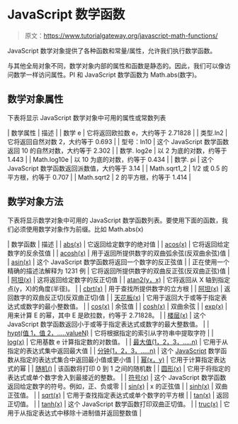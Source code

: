 # JavaScript 数学函数

> 原文：<https://www.tutorialgateway.org/javascript-math-functions/>

JavaScript 数学对象提供了各种函数和常量/属性，允许我们执行数学函数。

与其他全局对象不同，数学对象内部的属性和函数是静态的。因此，我们可以像访问数学一样访问属性。PI 和 JavaScript 数学函数为 Math.abs(数字)。

## 数学对象属性

下表将显示 JavaScript 数学对象中可用的属性或常数列表

| 数学属性 | 描述 |
| 数学 e | 它将返回欧拉数 e，大约等于 2.71828 |
| 类型.ln2 | 它将返回自然对数 2，大约等于 0.693 |
| 型号：ln10 | 这个 JavaScript 数学函数返回 10 的自然对数，大约等于 2.302 |
| 数学. log2e | 以 2 为底的对数，约等于 1.443 |
| Math.log10e | 以 10 为底的对数，约等于 0.434 |
| 数学. pi | 这个 JavaScript 数学函数返回派数值，大约等于 3.14 |
| Math.sqrt1_2 | 1/2 或 0.5 的平方根，约等于 0.707 |
| Math.sqrt2 | 2 的平方根，约等于 1.414 |

## 数学对象方法

下表将显示数学对象中可用的 JavaScript 数学函数列表。要使用下面的函数，我们必须使用数学对象作为前缀。比如 Math.abs(x)

| 数学函数 | 描述 |
| [abs(x)](https://www.tutorialgateway.org/javascript-abs/) | 它返回给定数字的绝对值 |
| [acos(x)](https://www.tutorialgateway.org/javascript-acos/) | 它将返回给定数字的反余弦值 |
| [acosh(x)](https://www.tutorialgateway.org/javascript-acosh/) | 用于返回所提供数字的双曲弧余弦(反双曲余弦)值 |
| [asin(x)](https://www.tutorialgateway.org/javascript-asin/) | 这个 JavaScript 数学函数将返回一个数字的反正弦值 |
| 正在使用一个精确的描述法解释为 1231 例 | 它将返回所提供数字的双曲反正弦(反双曲正弦)值 |
| [阿坦(x)](https://www.tutorialgateway.org/javascript-atan/) | 这将返回给定数字的反正切值 |
| [atan2(y，x)](https://www.tutorialgateway.org/javascript-atan2/) | 它将返回从 X 轴到指定点(y，X)的角度(半径)。 |
| [cbrt(x)](https://www.tutorialgateway.org/javascript-cbrt/) | 用于查找所提供数字的立方根 |
| [阿坦(x)](https://www.tutorialgateway.org/javascript-atanh/) | 返回数字的双曲反正切(反双曲正切)值 |
| [天花板(x)](https://www.tutorialgateway.org/javascript-ceil/) | 它用于返回大于或等于指定表达式或数字的最小整数值。 |
| [cos(x)](https://www.tutorialgateway.org/javascript-cos/) | 余弦值 |
| [cosh(x)](https://www.tutorialgateway.org/javascript-cosh/) | 双曲余弦 |
| [exp(x)](https://www.tutorialgateway.org/javascript-exp/) | 用来计算 E 的幂，其中 E 是欧拉数，约等于 2.71828。 |
| [楼层(x)](https://www.tutorialgateway.org/javascript-floor/) | 这个 JavaScript 数学函数返回小于或等于指定表达式或数字的最大整数值。 |
| [hypt(值 1，值 2，…..valueN)](https://www.tutorialgateway.org/javascript-hypot/) | 它将根据指定的索引从字符串中提取字符 |
| [log(x)](https://www.tutorialgateway.org/javascript-log/) | 它用基数 e 计算指定数的对数值。 |
| [最大值(1，2，3，…..n)](https://www.tutorialgateway.org/javascript-max/) | 它用于从指定的表达式集中返回最大值 |
| [分钟(1，2，3，…..n)](https://www.tutorialgateway.org/javascript-min/) | 这个 [JavaScript](https://www.tutorialgateway.org/javascript/) 数学函数从指定的表达式集合中返回最小值或更小值 |
| [幂(x，y)](https://www.tutorialgateway.org/javascript-pow/) | 它用于计算指定表达式的幂 |
| [随机()](https://www.tutorialgateway.org/javascript-random/) | 该函数将打印 0 到 1 之间的随机数 |
| [圆形(x)](https://www.tutorialgateway.org/javascript-round/) | 它用于将指定的表达式或单个数字舍入到最接近的整数。 |
| [符号(x)](https://www.tutorialgateway.org/javascript-sign/) | 这个 JavaScript 数学函数返回给定数字的符号。例如，正、负或零 |
| [sin(x)](https://www.tutorialgateway.org/javascript-sin/) | x 的正弦值 |
| [sinh(x)](https://www.tutorialgateway.org/javascript-sinh/) | 双曲正弦值。 |
| [sqrt(x)](https://www.tutorialgateway.org/javascript-sqrt/) | 它用于查找指定表达式或单个数字的平方根 |
| [tan(x)](https://www.tutorialgateway.org/javascript-tan/) | 返回正切值。 |
| [tanh(x)](https://www.tutorialgateway.org/javascript-tanh/) | 这个 JavaScript 数学函数打印双曲正切值。 |
| [truc(x)](https://www.tutorialgateway.org/javascript-truncate/) | 它用于从指定表达式中移除十进制值并返回整数值 |